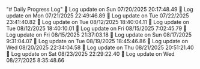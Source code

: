"# Daily Progress Log" 
📅 Log update on Sun 07/20/2025 20:17:48.49 
📅 Log update on Mon 07/21/2025 22:49:46.89 
📅 Log update on Tue 07/22/2025 23:41:40.82 
📅 Log update on Tue 08/12/2025 18:40:04.11 
📅 Log update on Tue 08/12/2025 18:40:10.01 
📅 Log update on Fri 08/15/2025  7:02:45.79 
📅 Log update on Fri 08/15/2025 21:37:03.18 
📅 Log update on Sun 08/17/2025  9:31:04.07 
📅 Log update on Tue 08/19/2025 18:45:46.86 
📅 Log update on Wed 08/20/2025 22:34:04.58 
📅 Log update on Thu 08/21/2025 20:51:21.40 
📅 Log update on Sat 08/23/2025 22:29:22.40 
📅 Log update on Wed 08/27/2025  8:35:48.66 
